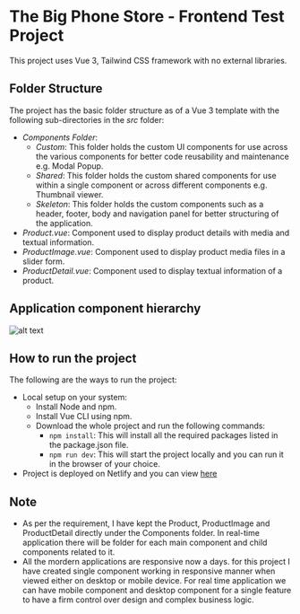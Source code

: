 # The Big Phone Store - Frontend Test Project

This project uses Vue 3, Tailwind CSS framework with no external libraries.

## Folder Structure

The project has the basic folder structure as of a Vue 3 template with the following sub-directories in the *src* folder:

- *Components Folder*:
  - *Custom*: This folder holds the custom UI components for use across the various components for better code reusability and maintenance e.g. Modal Popup.
  - *Shared*: This folder holds the custom shared components for use within a single component or across different components e.g. Thumbnail viewer.
  - *Skeleton*: This folder holds the custom components such as a header, footer, body and navigation panel for better structuring of the application.
- *Product.vue*: Component used to display product details with media and textual information.
- *ProductImage.vue*: Component used to display product media files in a slider form.
- *ProductDetail.vue*: Component used to display textual information of a product.

## Application component hierarchy

![alt text](https://github.com/parmar-prashant/the-big-phone-store-frontend/blob/main/Component%20Tree.jpeg)

## How to run the project

The following are the ways to run the project:

- Local setup on your system:
  - Install Node and npm.
  - Install Vue CLI using npm.
  - Download the whole project and run the following commands:
    - `npm install`: This will install all the required packages listed in the package.json file.
    - `npm run dev`: This will start the project locally and you can run it in the browser of your choice.
- Project is deployed on Netlify and you can view [here](https://prashant-parmar.netlify.app)

## Note

- As per the requirement, I have kept the Product, ProductImage and ProductDetail directly under the Components folder. In real-time application there will be folder for each main component and child components related to it.
- All the mordern applications are responsive now a days. for this project I have created single component working in responsive manner when viewed either on desktop or mobile device. For real time application we can have mobile component and desktop component for a single feature to have a firm control over design and complex business logic.
